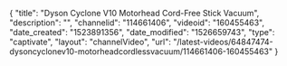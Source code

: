 {
    "title": "Dyson Cyclone V10 Motorhead Cord-Free Stick Vacuum",
    "description": "",
    "channelid": "114661406",
    "videoid": "160455463",
    "date_created": "1523891356",
    "date_modified": "1526659743",
    "type": "captivate",
    "layout": "channelVideo",
    "url": "\/latest-videos\/64847474-dysoncyclonev10-motorheadcordlessvacuum\/114661406-160455463"
}
